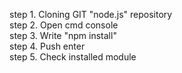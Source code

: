 step 1. Cloning GIT "node.js" repository <br />
step 2. Open cmd console <br />
step 3. Write "npm install" <br />
step 4. Push enter <br />
step 5. Check installed module <br />
